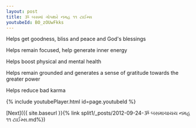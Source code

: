 ```yaml
---
layout: post
title: ૐ બસમાં ગોપથરે નમહ ૧૧ ટાઈમ્સ
youtubeId: BO_zOUwFkks
---
```

 
 
Helps get goodness, bliss and peace and God's blessings
 
Helps remain focused, help generate inner energy 
 
Helps boost physical and mental health 
 
Helps remain grounded and generates a sense of gratitude towards the greater power 
 
Helps reduce bad karma
 
 
 
 


{% include youtubePlayer.html id=page.youtubeId %}
 
[Next]({{ site.baseurl }}{% link  split1/_posts/2012-09-24-ૐ બસમાચાયય નમહ ૧૧ ટાઈમ્સ.md%})
 
